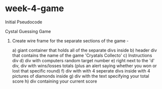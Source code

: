 # week-4-game

Initial Pseudocode

Cystal Guessing Game

1.  Create wire frame for the separate sections of the game -

	a) giant container that holds all of the separate divs inside
	b) header div that contains the name of the game 'Cryatals Collecto'
	c) Instructions div
	d) div with computers random target number
	e) right next to the 'd' div, div with wins/losses totals (plus an alert saying whether you won or lost that specific round)
	f) div with with 4 seperate divs inside with 4 pictures of diamonds inside 
	g) div with the text specifying your total score
	h) div containing your current score